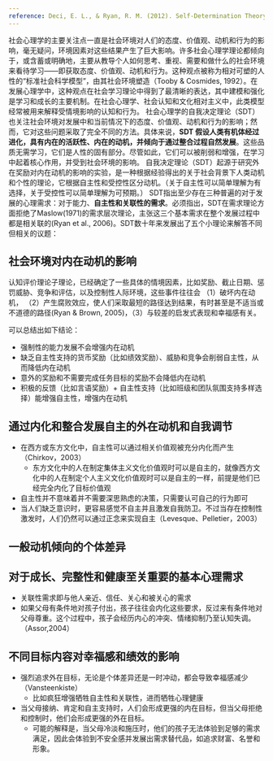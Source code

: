 ```yaml
---
reference: Deci, E. L., & Ryan, R. M. (2012). Self-Determination Theory. In P. A. M. Van Lange, A. W. Kruglanski, & E. T. Higgins, Handbook of Theories of Social Psychology (pp. 416–437). SAGE Publications Ltd.
---
```


社会心理学的主要关注点一直是社会环境对人们的态度、价值观、动机和行为的影响，毫无疑问，环境因素对这些结果产生了巨大影响。许多社会心理学理论都倾向于，或含蓄或明确地，主要从教导个人如何思考、重视、需要和做什么的社会环境来看待学习——即获取态度、价值观、动机和行为。这种观点被称为相对可塑的人性的“标准社会科学模型”，由其社会环境塑造（Tooby & Cosmides, 1992）。在发展心理学中，这种观点在社会学习理论中得到了最清晰的表达，其中建模和强化是学习和成长的主要机制。在社会心理学、社会认知和文化相对主义中，此类模型经常被用来解释受情境影响的认知和行为。
社会心理学的自我决定理论（SDT）也关注社会环境对发展中和当前情况下的态度、价值观、动机和行为的影响；然而，它对这些问题采取了完全不同的方法。具体来说，**SDT 假设人类有机体经过进化，具有内在的活跃性、内在的动机，并倾向于通过整合过程自然发展**。这些品质无需学习，它们是人性的固有部分。尽管如此，它们可以被削弱和增强，在学习中起着核心作用，并受到社会环境的影响。
自我决定理论（SDT）起源于研究外在奖励对内在动机的影响的实验，是一种根据经验得出的关于社会背景下人类动机和个性的理论，它根据自主性和受控性区分动机。（关于自主性可以简单理解为有选择，关于受控性可以简单理解为可预期。）
SDT指出至少存在三种普遍的对于发展的心理需求：对于能力、**自主性和关联性的需求**。必须指出，SDT在需求理论方面拒绝了Maslow(1971)的需求层次理论，主张这三个基本需求在整个发展过程中都是相关联的(Ryan et al., 2006)。SDT数十年来发展出了五个小理论来解答不同但相关的议题：
## 社会环境对内在动机的影响
认知评价理论子理论，已经确定了一些具体的情境因素，比如奖励、截止日期、惩罚威胁、竞争和评估，以及控制性人际环境，这些事件往往会
（1）破坏内在动机，
（2）产生腐败效应，使人们采取最短的路径达到结果，有时甚至是不适当或不道德的路径(Ryan & Brown, 2005)，（3）与较差的启发式表现和幸福感有关。

可以总结出如下结论：
- 强制性的能力发展不会增强内在动机
- 缺乏自主性支持的货币奖励（比如绩效奖励）、威胁和竞争会削弱自主性，从而降低内在动机
- 意外的奖励和不需要完成任务目标的奖励不会降低内在动机
- 积极的反馈（比如言语奖励）+ 自主性支持（比如班级和团队氛围支持多样选择）能增强自主性，增强内在动机
## 通过内化和整合发展自主的外在动机和自我调节
- 在西方或东方文化中，自主性可以通过相关价值观被充分内化而产生（Chirkov，2003）
	- 东方文化中的人在制定集体主义文化价值观时可以是自主的，就像西方文化中的人在制定个人主义文化价值观时可以是自主的一样，前提是他们已经完全内化了目标价值观
- 自主性并不意味着并不需要深思熟虑的决策，只需要认可自己的行为即可
- 当人们缺乏意识时，更容易感觉不自主并且激发自我防卫。不过当存在控制性激发时，人们仍然可以通过正念来实现自主（Levesque、Pelletier，2003）

## 一般动机倾向的个体差异
## 对于成长、完整性和健康至关重要的基本心理需求
- 关联性需求即与他人亲近、信任、关心和被关心的需求
- 如果父母有条件地对孩子付出，孩子往往会内化这些要求，反过来有条件地对父母尊重。这个过程中，孩子会经历内心的冲突、情绪抑制乃至认知失调。（Assor,2004）
## 不同目标内容对幸福感和绩效的影响

- 强烈追求外在目标，无论是个体差异还是一时冲动，都会导致幸福感减少（Vansteenkiste）
	- 比如疯狂增强牺牲自主性和关联性，进而牺牲心理健康
- 当父母接纳、肯定和自主支持时，人们会形成更强的内在目标，但当父母拒绝和控制时，他们会形成更强的外在目标。
	- 可能的解释是，当父母冷淡和施压时，他们的孩子无法体验到足够的需求满足，因此会体验到不安全感并发展出需求替代品，如追求财富、名誉和形象。